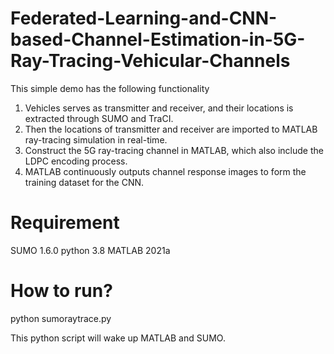 # Federated-Learning-and-CNN-based-Channel-Estimation-in-5G-Ray-Tracing-Vehicular-Channels
This simple demo has the following functionality
1. Vehicles serves as transmitter and receiver, and their locations is extracted through SUMO and TraCI.
2. Then the locations of transmitter and receiver are imported to MATLAB ray-tracing simulation in real-time.
3. Construct the 5G ray-tracing channel in MATLAB, which also include the LDPC encoding process.
4. MATLAB continuously outputs channel response images to form the training dataset for the CNN.

# Requirement

SUMO 1.6.0
python 3.8
MATLAB 2021a

# How to run?
python sumoraytrace.py

This python script will wake up MATLAB and SUMO.
